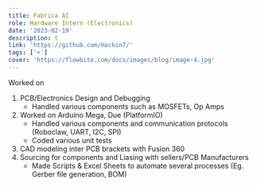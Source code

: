 ```yaml
---
title: Fabrica AI
role: Hardware Intern (Electronics)
date: '2023-02-19'
description: t
link: 'https://github.com/Hackin7/'
tags: ['+']
cover: 'https://flowbite.com/docs/images/blog/image-4.jpg'
---
```



Worked on

1. PCB/Electronics Design and Debugging
    - Handled various components such as MOSFETs, Op Amps
2. Worked on Arduino Mega, Due (PlatformIO)
    - Handled various components and communication protocols (Roboclaw, UART, I2C, SPI) 
    - Coded various unit tests
3. CAD modeling inter PCB brackets with Fusion 360
4. Sourcing for components and Liasing with sellers/PCB Manufacturers
    - Made Scripts & Excel Sheets to automate several processes (Eg. Gerber file generation, BOM)
